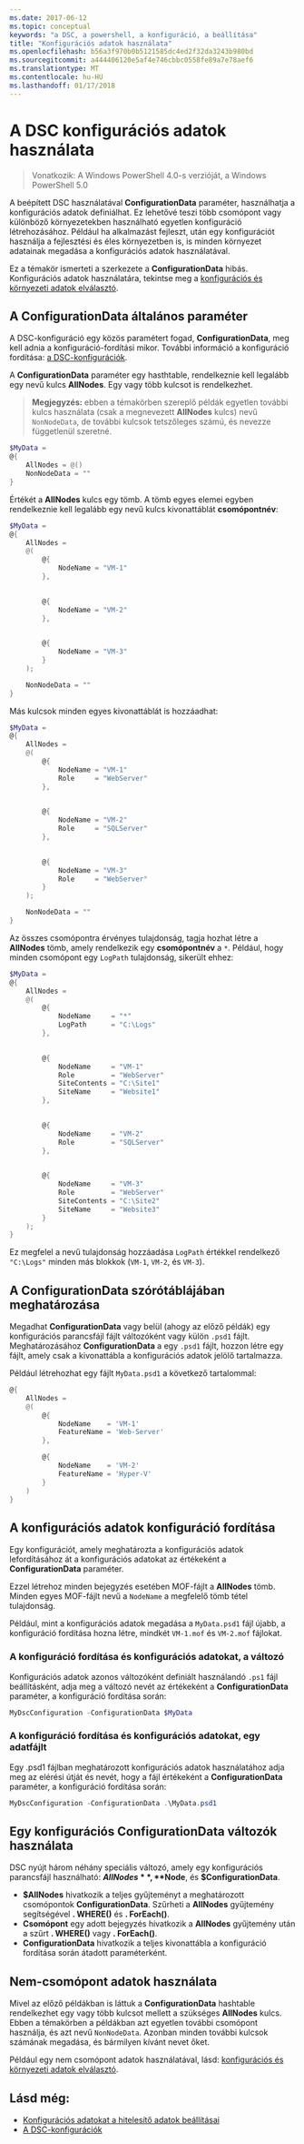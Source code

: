 ```yaml
---
ms.date: 2017-06-12
ms.topic: conceptual
keywords: "a DSC, a powershell, a konfiguráció, a beállítása"
title: "Konfigurációs adatok használata"
ms.openlocfilehash: b56a3f970b0b5121585dc4ed2f32da3243b980bd
ms.sourcegitcommit: a444406120e5af4e746cbbc0558fe89a7e78aef6
ms.translationtype: MT
ms.contentlocale: hu-HU
ms.lasthandoff: 01/17/2018
---
```

# <a name="using-configuration-data-in-dsc"></a>A DSC konfigurációs adatok használata

>Vonatkozik: A Windows PowerShell 4.0-s verzióját, a Windows PowerShell 5.0

A beépített DSC használatával **ConfigurationData** paraméter, használhatja a konfigurációs adatok definiálhat. Ez lehetővé teszi több csomópont vagy különböző környezetekben használható egyetlen konfiguráció létrehozásához. Például ha alkalmazást fejleszt, után egy konfigurációt használja a fejlesztési és éles környezetben is, is minden környezet adatainak megadása a konfigurációs adatok használatával.

Ez a témakör ismerteti a szerkezete a **ConfigurationData** hibás. Konfigurációs adatok használatára, tekintse meg a [konfigurációs és környezeti adatok elválasztó](separatingEnvData.md).

## <a name="the-configurationdata-common-parameter"></a>A ConfigurationData általános paraméter

A DSC-konfiguráció egy közös paramétert fogad, **ConfigurationData**, meg kell adnia a konfiguráció-fordítási mikor. További információ a konfiguráció fordítása: [a DSC-konfigurációk](configurations.md).

A **ConfigurationData** paraméter egy hasthtable, rendelkeznie kell legalább egy nevű kulcs **AllNodes**. Egy vagy több kulcsot is rendelkezhet.

>**Megjegyzés:** ebben a témakörben szereplő példák egyetlen további kulcs használata (csak a megnevezett **AllNodes** kulcs) nevű `NonNodeData`, de további kulcsok tetszőleges számú, és nevezze függetlenül szeretné.

```powershell
$MyData = 
@{
    AllNodes = @()
    NonNodeData = ""   
}
```

Értékét a **AllNodes** kulcs egy tömb. A tömb egyes elemei egyben rendelkeznie kell legalább egy nevű kulcs kivonattáblát **csomópontnév**:

```powershell
$MyData = 
@{
    AllNodes = 
    @(
        @{
            NodeName = "VM-1"
        },

 
        @{
            NodeName = "VM-2"
        },

 
        @{
            NodeName = "VM-3"
        }
    );

    NonNodeData = ""   
}
```

Más kulcsok minden egyes kivonattáblát is hozzáadhat:

```powershell
$MyData = 
@{
    AllNodes = 
    @(
        @{
            NodeName = "VM-1"
            Role     = "WebServer"
        },

 
        @{
            NodeName = "VM-2"
            Role     = "SQLServer"
        },

 
        @{
            NodeName = "VM-3"
            Role     = "WebServer"
        }
    );

    NonNodeData = ""   
}
```

Az összes csomópontra érvényes tulajdonság, tagja hozhat létre a **AllNodes** tömb, amely rendelkezik egy **csomópontnév** a `*`. Például, hogy minden csomópont egy `LogPath` tulajdonság, sikerült ehhez:

```powershell
$MyData = 
@{
    AllNodes = 
    @(
        @{
            NodeName     = "*"
            LogPath      = "C:\Logs"
        },

 
        @{
            NodeName     = "VM-1"
            Role         = "WebServer"
            SiteContents = "C:\Site1"
            SiteName     = "Website1"
        },

 
        @{
            NodeName     = "VM-2"
            Role         = "SQLServer"
        },

 
        @{
            NodeName     = "VM-3"
            Role         = "WebServer"
            SiteContents = "C:\Site2"
            SiteName     = "Website3"
        }
    );
}
```

Ez megfelel a nevű tulajdonság hozzáadása `LogPath` értékkel rendelkező `"C:\Logs"` minden más blokkok (`VM-1`, `VM-2`, és `VM-3`).

## <a name="defining-the-configurationdata-hashtable"></a>A ConfigurationData szórótáblájában meghatározása

Megadhat **ConfigurationData** vagy belül (ahogy az előző példák) egy konfigurációs parancsfájl fájlt változóként vagy külön `.psd1` fájlt. Meghatározásához **ConfigurationData** a egy `.psd1` fájlt, hozzon létre egy fájlt, amely csak a kivonattábla a konfigurációs adatok jelölő tartalmazza.

Például létrehozhat egy fájlt `MyData.psd1` a következő tartalommal:

```powershell
@{
    AllNodes =
    @(
        @{
            NodeName    = 'VM-1'
            FeatureName = 'Web-Server'
        },

        @{
            NodeName    = 'VM-2'
            FeatureName = 'Hyper-V'
        }
    )
}
```

## <a name="compiling-a-configuration-with-configuration-data"></a>A konfigurációs adatok konfiguráció fordítása

Egy konfigurációt, amely meghatározta a konfigurációs adatok lefordításához át a konfigurációs adatokat az értékeként a **ConfigurationData** paraméter.

Ezzel létrehoz minden bejegyzés esetében MOF-fájlt a **AllNodes** tömb.
Minden egyes MOF-fájlt nevű a `NodeName` a megfelelő tömb tétel tulajdonság.

Például, mint a konfigurációs adatok megadása a `MyData.psd1` fájl újabb, a konfiguráció fordítása hozna létre, mindkét `VM-1.mof` és `VM-2.mof` fájlokat.

### <a name="compiling-a-configuration-with-configuration-data-using-a-variable"></a>A konfiguráció fordítása és konfigurációs adatokat, a változó

Konfigurációs adatok azonos változóként definiált használandó `.ps1` fájl beállításként, adja meg a változó nevét az értékeként a **ConfigurationData** paraméter, a konfiguráció fordítása során:

```powershell
MyDscConfiguration -ConfigurationData $MyData
```

### <a name="compiling-a-configuration-with-configuration-data-using-a-data-file"></a>A konfiguráció fordítása és konfigurációs adatokat, egy adatfájlt

Egy .psd1 fájlban meghatározott konfigurációs adatok használatához adja meg az elérési útját és nevét, hogy a fájl értékeként a **ConfigurationData** paraméter, a konfiguráció fordítása során:

```powershell
MyDscConfiguration -ConfigurationData .\MyData.psd1
```

## <a name="using-configurationdata-variables-in-a-configuration"></a>Egy konfigurációs ConfigurationData változók használata

DSC nyújt három néhány speciális változó, amely egy konfigurációs parancsfájl használható: **$AllNodes**, **$Node**, és **$ConfigurationData**.

- **$AllNodes** hivatkozik a teljes gyűjteményt a meghatározott csomópontok **ConfigurationData**. Szűrheti a **AllNodes** gyűjtemény segítségével **. WHERE()** és **. ForEach()**.
- **Csomópont** egy adott bejegyzés hivatkozik a **AllNodes** gyűjtemény után a szűrt **. WHERE()** vagy **. ForEach()**.
- **ConfigurationData** hivatkozik a teljes kivonattábla a konfiguráció fordítása során átadott paraméterként.

## <a name="using-non-node-data"></a>Nem-csomópont adatok használata

Mivel az előző példákban is láttuk a **ConfigurationData** hashtable rendelkezhet egy vagy több kulcsot mellett a szükséges **AllNodes** kulcs.
Ebben a témakörben a példákban azt egyetlen további csomópont használja, és azt nevű `NonNodeData`. Azonban minden további kulcsok számának megadása, és bármilyen kívánt nevet őket.

Például egy nem csomópont adatok használatával, lásd: [konfigurációs és környezeti adatok elválasztó](separatingEnvData.md).

## <a name="see-also"></a>Lásd még:
- [Konfigurációs adatokat a hitelesítő adatok beállításai](configDataCredentials.md)
- [A DSC-konfigurációk](configurations.md)

